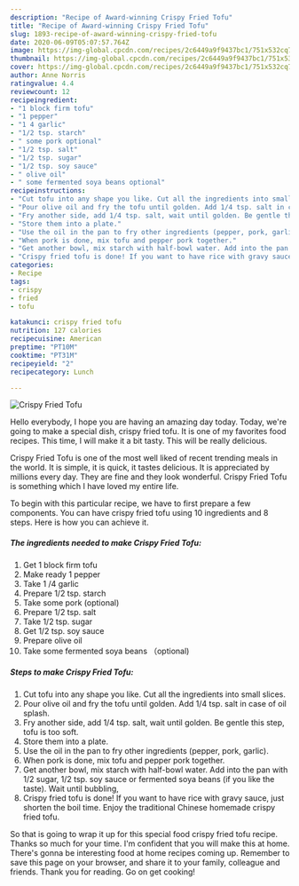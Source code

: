```yaml
---
description: "Recipe of Award-winning Crispy Fried Tofu"
title: "Recipe of Award-winning Crispy Fried Tofu"
slug: 1893-recipe-of-award-winning-crispy-fried-tofu
date: 2020-06-09T05:07:57.764Z
image: https://img-global.cpcdn.com/recipes/2c6449a9f9437bc1/751x532cq70/crispy-fried-tofu-recipe-main-photo.jpg
thumbnail: https://img-global.cpcdn.com/recipes/2c6449a9f9437bc1/751x532cq70/crispy-fried-tofu-recipe-main-photo.jpg
cover: https://img-global.cpcdn.com/recipes/2c6449a9f9437bc1/751x532cq70/crispy-fried-tofu-recipe-main-photo.jpg
author: Anne Norris
ratingvalue: 4.4
reviewcount: 12
recipeingredient:
- "1 block firm tofu"
- "1 pepper"
- "1 4 garlic"
- "1/2 tsp. starch"
- " some pork optional"
- "1/2 tsp. salt"
- "1/2 tsp. sugar"
- "1/2 tsp. soy sauce"
- " olive oil"
- " some fermented soya beans optional"
recipeinstructions:
- "Cut tofu into any shape you like. Cut all the ingredients into small slices."
- "Pour olive oil and fry the tofu until golden. Add 1/4 tsp. salt in case of oil splash."
- "Fry another side, add 1/4 tsp. salt, wait until golden. Be gentle this step, tofu is too soft."
- "Store them into a plate."
- "Use the oil in the pan to fry other ingredients (pepper, pork, garlic)."
- "When pork is done, mix tofu and pepper pork together."
- "Get another bowl, mix starch with half-bowl water. Add into the pan with 1/2 sugar, 1/2 tsp. soy sauce or fermented soya beans (if you like the taste). Wait until bubbling,"
- "Crispy fried tofu is done! If you want to have rice with gravy sauce, just shorten the boil time. Enjoy the traditional Chinese homemade crispy fried tofu."
categories:
- Recipe
tags:
- crispy
- fried
- tofu

katakunci: crispy fried tofu 
nutrition: 127 calories
recipecuisine: American
preptime: "PT10M"
cooktime: "PT31M"
recipeyield: "2"
recipecategory: Lunch

---
```



![Crispy Fried Tofu](https://img-global.cpcdn.com/recipes/2c6449a9f9437bc1/751x532cq70/crispy-fried-tofu-recipe-main-photo.jpg)

Hello everybody, I hope you are having an amazing day today. Today, we're going to make a special dish, crispy fried tofu. It is one of my favorites food recipes. This time, I will make it a bit tasty. This will be really delicious.

Crispy Fried Tofu is one of the most well liked of recent trending meals in the world. It is simple, it is quick, it tastes delicious. It is appreciated by millions every day. They are fine and they look wonderful. Crispy Fried Tofu is something which I have loved my entire life.




To begin with this particular recipe, we have to first prepare a few components. You can have crispy fried tofu using 10 ingredients and 8 steps. Here is how you can achieve it.

<!--inarticleads1-->

##### The ingredients needed to make Crispy Fried Tofu:

1. Get 1 block firm tofu
1. Make ready 1 pepper
1. Take 1 /4 garlic
1. Prepare 1/2 tsp. starch
1. Take  some pork (optional)
1. Prepare 1/2 tsp. salt
1. Take 1/2 tsp. sugar
1. Get 1/2 tsp. soy sauce
1. Prepare  olive oil
1. Take  some fermented soya beans （optional)




<!--inarticleads2-->

##### Steps to make Crispy Fried Tofu:

1. Cut tofu into any shape you like. Cut all the ingredients into small slices.
1. Pour olive oil and fry the tofu until golden. Add 1/4 tsp. salt in case of oil splash.
1. Fry another side, add 1/4 tsp. salt, wait until golden. Be gentle this step, tofu is too soft.
1. Store them into a plate.
1. Use the oil in the pan to fry other ingredients (pepper, pork, garlic).
1. When pork is done, mix tofu and pepper pork together.
1. Get another bowl, mix starch with half-bowl water. Add into the pan with 1/2 sugar, 1/2 tsp. soy sauce or fermented soya beans (if you like the taste). Wait until bubbling,
1. Crispy fried tofu is done! If you want to have rice with gravy sauce, just shorten the boil time. Enjoy the traditional Chinese homemade crispy fried tofu.




So that is going to wrap it up for this special food crispy fried tofu recipe. Thanks so much for your time. I'm confident that you will make this at home. There's gonna be interesting food at home recipes coming up. Remember to save this page on your browser, and share it to your family, colleague and friends. Thank you for reading. Go on get cooking!
